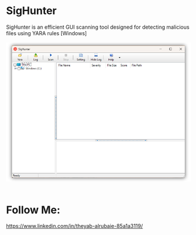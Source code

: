 # SigHunter
SigHunter is an efficient GUI scanning tool designed for detecting malicious files using YARA rules [Windows]
<br />
<br />
![SigHunter-1 2](https://github.com/tssarq/SigHunter/blob/main/SigHunter-1.2.png)
<br />
<br />
# Follow Me:
https://www.linkedin.com/in/theyab-alrubaie-85a1a3119/
